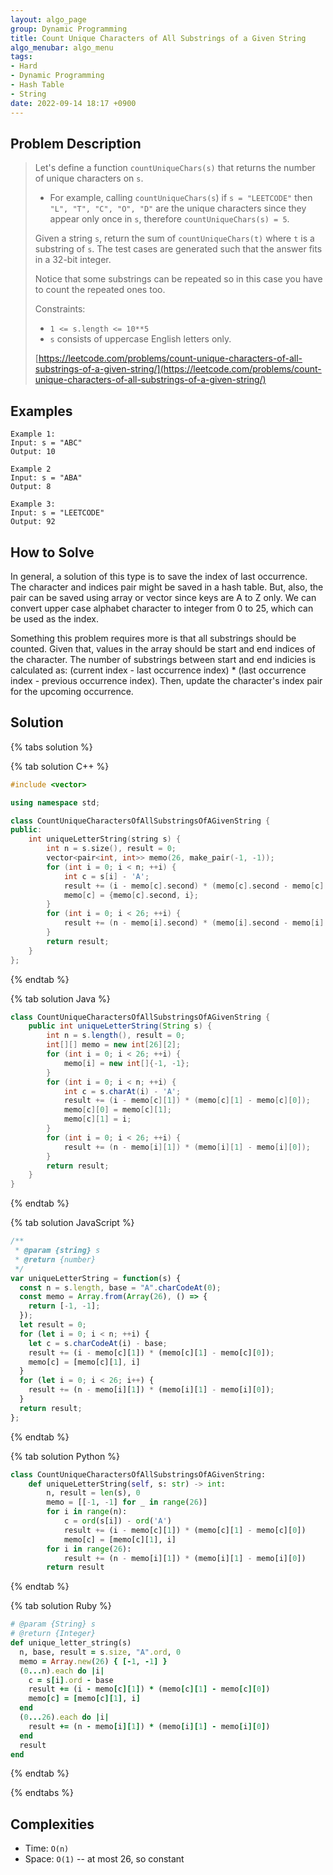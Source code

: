 ```yaml
---
layout: algo_page
group: Dynamic Programming
title: Count Unique Characters of All Substrings of a Given String
algo_menubar: algo_menu
tags:
- Hard
- Dynamic Programming
- Hash Table
- String
date: 2022-09-14 18:17 +0900
---
```


## Problem Description
> Let's define a function `countUniqueChars(s)` that returns the number of unique characters on `s`.
> - For example, calling `countUniqueChars(s`) if `s = "LEETCODE"`
>   then `"L", "T", "C", "O", "D"` are the unique characters since they appear only once in `s`,
>   therefore `countUniqueChars(s) = 5`.
>
> Given a string `s`, return the sum of `countUniqueChars(t)` where `t` is a substring of `s`.
> The test cases are generated such that the answer fits in a 32-bit integer.
>
> Notice that some substrings can be repeated so in this case you have to count the repeated ones too.
>
> Constraints:
> - `1 <= s.length <= 10**5`
> - `s` consists of uppercase English letters only.
>
> [https://leetcode.com/problems/count-unique-characters-of-all-substrings-of-a-given-string/](https://leetcode.com/problems/count-unique-characters-of-all-substrings-of-a-given-string/)

## Examples
```
Example 1:
Input: s = "ABC"
Output: 10
```

```
Example 2
Input: s = "ABA"
Output: 8
```

```
Example 3:
Input: s = "LEETCODE"
Output: 92
```

## How to Solve
In general, a solution of this type is to save the index of last occurrence.
The character and indices pair might be saved in a hash table.
But, also, the pair can be saved using array or vector since keys are A to Z only.
We can convert upper case alphabet character to integer from 0 to 25, which can be used as the index.

Something this problem requires more is that all substrings should be counted.
Given that, values in the array should be start and end indices of the character.
The number of substrings between start and end indicies is calculated as:
(current index - last occurrence index) * (last occurrence index - previous occurrence index).
Then, update the character's index pair for the upcoming occurrence.


## Solution

{% tabs solution %}

{% tab solution C++ %}
```cpp
#include <vector>

using namespace std;

class CountUniqueCharactersOfAllSubstringsOfAGivenString {
public:
    int uniqueLetterString(string s) {
        int n = s.size(), result = 0;
        vector<pair<int, int>> memo(26, make_pair(-1, -1));
        for (int i = 0; i < n; ++i) {
            int c = s[i] - 'A';
            result += (i - memo[c].second) * (memo[c].second - memo[c].first);
            memo[c] = {memo[c].second, i};
        }
        for (int i = 0; i < 26; ++i) {
            result += (n - memo[i].second) * (memo[i].second - memo[i].first);
        }
        return result;
    }
};
```
{% endtab %}

{% tab solution Java %}
```java
class CountUniqueCharactersOfAllSubstringsOfAGivenString {
    public int uniqueLetterString(String s) {
        int n = s.length(), result = 0;
        int[][] memo = new int[26][2];
        for (int i = 0; i < 26; ++i) {
            memo[i] = new int[]{-1, -1};
        }
        for (int i = 0; i < n; ++i) {
            int c = s.charAt(i) - 'A';
            result += (i - memo[c][1]) * (memo[c][1] - memo[c][0]);
            memo[c][0] = memo[c][1];
            memo[c][1] = i;
        }
        for (int i = 0; i < 26; ++i) {
            result += (n - memo[i][1]) * (memo[i][1] - memo[i][0]);
        }
        return result;
    }
}
```
{% endtab %}

{% tab solution JavaScript %}
```js
/**
 * @param {string} s
 * @return {number}
 */
var uniqueLetterString = function(s) {
  const n = s.length, base = "A".charCodeAt(0);
  const memo = Array.from(Array(26), () => {
    return [-1, -1];
  });
  let result = 0;
  for (let i = 0; i < n; ++i) {
    let c = s.charCodeAt(i) - base;
    result += (i - memo[c][1]) * (memo[c][1] - memo[c][0]);
    memo[c] = [memo[c][1], i]
  }
  for (let i = 0; i < 26; i++) {
    result += (n - memo[i][1]) * (memo[i][1] - memo[i][0]);
  }
  return result;
};
```
{% endtab %}

{% tab solution Python %}
```python
class CountUniqueCharactersOfAllSubstringsOfAGivenString:
    def uniqueLetterString(self, s: str) -> int:
        n, result = len(s), 0
        memo = [[-1, -1] for _ in range(26)]
        for i in range(n):
            c = ord(s[i]) - ord('A')
            result += (i - memo[c][1]) * (memo[c][1] - memo[c][0])
            memo[c] = [memo[c][1], i]
        for i in range(26):
            result += (n - memo[i][1]) * (memo[i][1] - memo[i][0])
        return result
```
{% endtab %}

{% tab solution Ruby %}
```ruby
# @param {String} s
# @return {Integer}
def unique_letter_string(s)
  n, base, result = s.size, "A".ord, 0
  memo = Array.new(26) { [-1, -1] }
  (0...n).each do |i|
    c = s[i].ord - base
    result += (i - memo[c][1]) * (memo[c][1] - memo[c][0])
    memo[c] = [memo[c][1], i]
  end
  (0...26).each do |i|
    result += (n - memo[i][1]) * (memo[i][1] - memo[i][0])
  end
  result
end
```
{% endtab %}

{% endtabs %}


## Complexities
- Time: `O(n)`
- Space: `O(1)` -- at most 26, so constant
